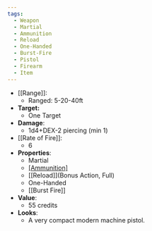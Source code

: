 ```yaml
---
tags:
  - Weapon
  - Martial
  - Ammunition
  - Reload
  - One-Handed
  - Burst-Fire
  - Pistol
  - Firearm
  - Item
---
```

- [[Range]]:
	- Ranged: 5-20-40ft
- **Target:**
	- One Target
- **Damage**:
	- 1d4+DEX-2 piercing (min 1)
- [[Rate of Fire]]:
	- 6
- **Properties**:
	- Martial
	* [[Ammunition]](36)
	* [[Reload]](Bonus Action, Full)
	* One-Handed
	* [[Burst Fire]]
- **Value**:
	- 55 credits
- **Looks**:
	- A very compact modern machine pistol.